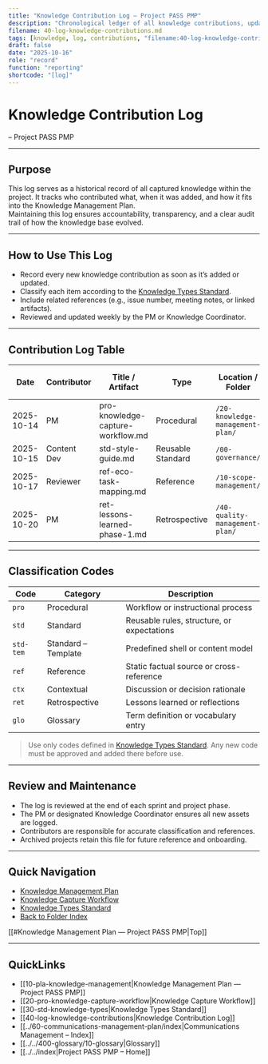 ```yaml
---
title: "Knowledge Contribution Log — Project PASS PMP"
description: "Chronological ledger of all knowledge contributions, updates, and classifications used for audits and retrospectives."
filename: 40-log-knowledge-contributions.md
tags: [knowledge, log, contributions, "filename:40-log-knowledge-contributions.md"]
draft: false
date: "2025-10-16"
role: "record"
function: "reporting"
shortcode: "[log]"
---
```


# Knowledge Contribution Log
– Project PASS PMP  

---

## Purpose

This log serves as a historical record of all captured knowledge within the project. It tracks who contributed what, when it was added, and how it fits into the Knowledge Management Plan.  
Maintaining this log ensures accountability, transparency, and a clear audit trail of how the knowledge base evolved.

---

## How to Use This Log

- Record every new knowledge contribution as soon as it’s added or updated.  
- Classify each item according to the [Knowledge Types Standard](std-knowledge-types.md).  
- Include related references (e.g., issue number, meeting notes, or linked artifacts).  
- Reviewed and updated weekly by the PM or Knowledge Coordinator.

---

## Contribution Log Table

| Date | Contributor | Title / Artifact | Type | Location / Folder | Reviewed By | Linked Artifact / Note |
|------|--------------|------------------|------|--------------------|--------------|-------------------------|
| 2025-10-14 | PM | pro-knowledge-capture-workflow.md | Procedural | `/20-knowledge-management-plan/` | Reviewer | [Issue #12](https://github.com/org/repo/issues/12) |
| 2025-10-15 | Content Dev | std-style-guide.md | Reusable Standard | `/00-governance/` | PM | [Meeting Notes](../60-communications-management-plan/log-communications.md) |
| 2025-10-17 | Reviewer | ref-eco-task-mapping.md | Reference | `/10-scope-management/` | PM | [Scope Baseline](../10-scope-management/scope-baseline/index.md) |
| 2025-10-20 | PM | ret-lessons-learned-phase-1.md | Retrospective | `/40-quality-management-plan/` | Sponsor | [Retrospective Notes](../50-resource-management-plan/50-team-charter.md) |

---

## Classification Codes

| Code | Category | Description |
|------|-----------|-------------|
| `pro` | Procedural | Workflow or instructional process |
| `std` | Standard | Reusable rules, structure, or expectations |
| `std-tem` | Standard – Template | Predefined shell or content model |
| `ref` | Reference | Static factual source or cross-reference |
| `ctx` | Contextual | Discussion or decision rationale |
| `ret` | Retrospective | Lessons learned or reflections |
| `glo` | Glossary | Term definition or vocabulary entry |

> Use only codes defined in [Knowledge Types Standard](std-knowledge-types.md). Any new code must be approved and added there before use.

---

## Review and Maintenance

- The log is reviewed at the end of each sprint and project phase.  
- The PM or designated Knowledge Coordinator ensures all new assets are logged.  
- Contributors are responsible for accurate classification and references.  
- Archived projects retain this file for future reference and onboarding.

---

## Quick Navigation

- [Knowledge Management Plan](pla-knowledge-management.md)  
- [Knowledge Capture Workflow](pro-knowledge-capture-workflow.md)  
- [Knowledge Types Standard](std-knowledge-types.md)  
- [Back to Folder Index](repositories/r30-project-pass-pmp/contents/00-project-pass-pmp/60-communications-managment-plan/20-knowledge-management-plan/index.md)

[[#Knowledge Management Plan — Project PASS PMP|Top]]

---

## QuickLinks
- [[10-pla-knowledge-management|Knowledge Management Plan — Project PASS PMP]]
- [[20-pro-knowledge-capture-workflow|Knowledge Capture Workflow]]
- [[30-std-knowledge-types|Knowledge Types Standard]]
- [[40-log-knowledge-contributions|Knowledge Contribution Log]]
- [[../60-communications-management-plan/index|Communications Management – Index]]
- [[../../400-glossary/10-glossary|Glossary]]
- [[../../index|Project PASS PMP – Home]]
